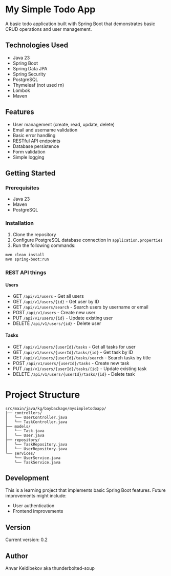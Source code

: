 # My Simple Todo App

A basic todo application built with Spring Boot that demonstrates basic CRUD operations and user management.

## Technologies Used
- Java 23
- Spring Boot
- Spring Data JPA
- Spring Security
- PostgreSQL
- Thymeleaf (not used rn)
- Lombok
- Maven

## Features
- User management (create, read, update, delete)
- Email and username validation
- Basic error handling
- RESTful API endpoints
- Database persistence
- Form validation
- Simple logging

## Getting Started

### Prerequisites
- Java 23
- Maven
- PostgreSQL

### Installation
1. Clone the repository
2. Configure PostgreSQL database connection in `application.properties`
3. Run the following commands:
```bash
mvn clean install
mvn spring-boot:run
```

### REST API things

#### Users
- GET `/api/v1/users` - Get all users
- GET `/api/v1/users/{id}` - Get user by ID
- GET `/api/v1/users/search` - Search users by username or email
- POST `/api/v1/users` - Create new user
- PUT `/api/v1/users/{id}` - Update existing user
- DELETE `/api/v1/users/{id}` - Delete user

#### Tasks
- GET `/api/v1/users/{userId}/tasks` - Get all tasks for user
- GET `/api/v1/users/{userId}/tasks/{id}` - Get task by ID
- GET `/api/v1/users/{userId}/tasks/search` - Search tasks by title
- POST `/api/v1/users/{userId}/tasks` - Create new task
- PUT `/api/v1/users/{userId}/tasks/{id}` - Update existing task
- DELETE `/api/v1/users/{userId}/tasks/{id}` - Delete task



# Project Structure

```
src/main/java/kg/baybackage/mysimpletodoapp/
├── controllers/
│   └── UserController.java
│   └── TaskController.java
├── models/
│   └── Task.java
│   └── User.java
├── repository/
│   └── TaskRepository.java
│   └── UserRepository.java
└── services/
    └── UserService.java
    └── TaskService.java
```

## Development

This is a learning project that implements basic Spring Boot features. Future improvements might include:
- User authentication
- Frontend improvements

## Version
Current version: 0.2

## Author
Anvar Keldibekov aka thunderbolted-soup
